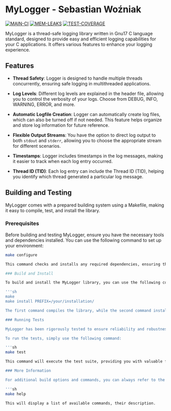 # MyLogger - Sebastian Woźniak
[![MAIN-CI](https://github.com/sebawoz02/MyLogger/actions/workflows/main_ci.yaml/badge.svg?branch=main)](https://github.com/sebawoz02/MyLogger/actions/workflows/main_ci.yaml)
[![MEM-LEAKS](https://github.com/sebawoz02/MyLogger/actions/workflows/mem_leaks.yaml/badge.svg?branch=main)](https://github.com/sebawoz02/MyLogger/actions/workflows/mem_leaks.yaml)
[![TEST-COVERAGE](https://github.com/sebawoz02/MyLogger/actions/workflows/test_coverage.yaml/badge.svg?branch=main)](https://github.com/sebawoz02/MyLogger/actions/workflows/test_coverage.yaml)

MyLogger is a thread-safe logging library written in Gnu17 C language standard, designed to provide easy and efficient logging capabilities for your C applications. It offers various features to enhance your logging experience.

## Features

- **Thread Safety**: Logger is designed to handle multiple threads concurrently, ensuring safe logging in multithreaded applications.

- **Log Levels**: Different log levels are explained in the header file, allowing you to control the verbosity of your logs. Choose from DEBUG, INFO, WARNING, ERROR, and more.

- **Automatic Logfile Creation**: Logger can automatically create log files, which can also be turned off if not needed. This feature helps organize and store log information for future reference.

- **Flexible Output Streams**: You have the option to direct log output to both `stdout` and `stderr`, allowing you to choose the appropriate stream for different scenarios.

- **Timestamps**: Logger includes timestamps in the log messages, making it easier to track when each log entry occurred.

- **Thread ID (TID)**: Each log entry can include the Thread ID (TID), helping you identify which thread generated a particular log message.

## Building and Testing

MyLogger comes with a prepared building system using a Makefile, making it easy to compile, test, and install the library.

### Prerequisites

Before building and testing MyLogger, ensure you have the necessary tools and dependencies installed. You can use the following command to set up your environment:

```sh
make configure

This command checks and installs any required dependencies, ensuring that you have everything necessary to run the tests and build the library.

### Build and Install

To build and install the MyLogger library, you can use the following commands:

'''sh
make
make install PREFIX=/your/installation/

The first command compiles the library, while the second command installs it under the specified installation path (PREFIX). If PREFIX is not provided, the library will be installed under the default path.

### Running Tests

MyLogger has been rigorously tested to ensure reliability and robustness. The library boasts 100% test coverage and has been thoroughly checked for memory leaks.

To run the tests, simply use the following command:

'''sh
make test

This command will execute the test suite, providing you with valuable feedback on the library's functionality and reliability.

### More Information

For additional build options and commands, you can always refer to the built-in help:

'''sh
make help

This will display a list of available commands, their description.